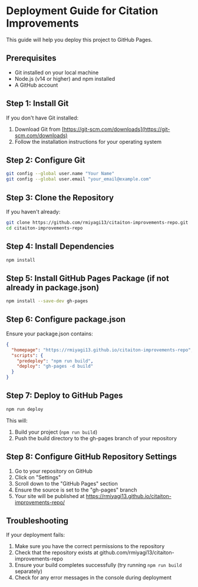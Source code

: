 # Deployment Guide for Citation Improvements

This guide will help you deploy this project to GitHub Pages.

## Prerequisites

- Git installed on your local machine
- Node.js (v14 or higher) and npm installed
- A GitHub account

## Step 1: Install Git

If you don't have Git installed:

1. Download Git from [https://git-scm.com/downloads](https://git-scm.com/downloads)
2. Follow the installation instructions for your operating system

## Step 2: Configure Git

```bash
git config --global user.name "Your Name"
git config --global user.email "your_email@example.com"
```

## Step 3: Clone the Repository

If you haven't already:

```bash
git clone https://github.com/rmiyagi13/citaiton-improvements-repo.git
cd citaiton-improvements-repo
```

## Step 4: Install Dependencies

```bash
npm install
```

## Step 5: Install GitHub Pages Package (if not already in package.json)

```bash
npm install --save-dev gh-pages
```

## Step 6: Configure package.json

Ensure your package.json contains:

```json
{
  "homepage": "https://rmiyagi13.github.io/citaiton-improvements-repo",
  "scripts": {
    "predeploy": "npm run build",
    "deploy": "gh-pages -d build"
  }
}
```

## Step 7: Deploy to GitHub Pages

```bash
npm run deploy
```

This will:
1. Build your project (`npm run build`)
2. Push the build directory to the gh-pages branch of your repository

## Step 8: Configure GitHub Repository Settings

1. Go to your repository on GitHub
2. Click on "Settings"
3. Scroll down to the "GitHub Pages" section
4. Ensure the source is set to the "gh-pages" branch
5. Your site will be published at https://rmiyagi13.github.io/citaiton-improvements-repo/

## Troubleshooting

If your deployment fails:

1. Make sure you have the correct permissions to the repository
2. Check that the repository exists at github.com/rmiyagi13/citaiton-improvements-repo
3. Ensure your build completes successfully (try running `npm run build` separately)
4. Check for any error messages in the console during deployment 